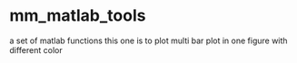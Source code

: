 # mm_matlab_tools
 a set of matlab functions
 this one is to plot multi bar plot in one figure
 with different color
 

